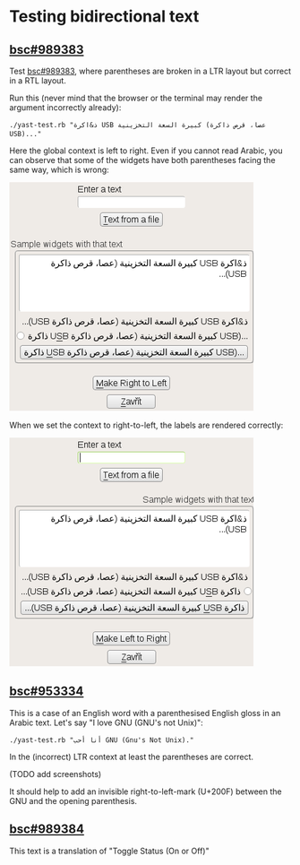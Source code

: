 # Testing bidirectional text

## [bsc#989383](https://bugzilla.suse.com/show_bug.cgi?id=989383)

Test [bsc#989383](https://bugzilla.suse.com/show_bug.cgi?id=989383), where
parentheses are broken in a LTR layout but correct in a RTL layout.

Run this (never mind that the browser or the terminal may render the argument
incorrectly already):

    ./yast-test.rb "ذ&اكرة USB كبيرة السعة التخزينية (عصا، قرص ذاكرة USB)..."

Here the global context is left to right. Even if you cannot read Arabic, you
can observe that some of the widgets have both parentheses facing the same
way, which is wrong:

![LTR, bad](screenshots/bidi-usb-ltr-bad.png)

When we set the context to right-to-left, the labels are rendered correctly:

![RTL, good](screenshots/bidi-usb-rtl-good.png)

## [bsc#953334](https://bugzilla.suse.com/show_bug.cgi?id=953334)

This is a case of an English word with a parenthesised English gloss in an
Arabic text. Let's say "I love GNU (GNU's not Unix)":

    ./yast-test.rb "أنا أحب GNU (Gnu's Not Unix)."

In the (incorrect) LTR context at least the parentheses are correct.

(TODO add screenshots)

It should help to add an invisible right-to-left-mark (U+200F)
between the GNU and the opening parenthesis.

## [bsc#989384](https://bugzilla.suse.com/show_bug.cgi?id=989384)

This text is a translation of "Toggle Status (On or Off)"

